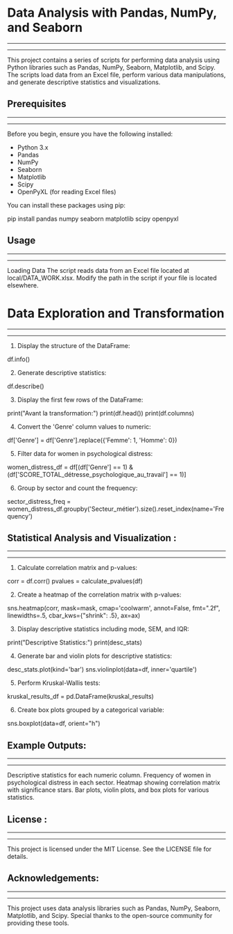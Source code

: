 # Data Analysis with Pandas, NumPy, and Seaborn
--------------------------------------------------------------------------------------------------------------------------------------------
--------------------------------------------------------------------------------------------------------------------------------------------
This project contains a series of scripts for performing data analysis using Python libraries such as Pandas, NumPy, Seaborn, Matplotlib, and Scipy. The scripts load data from an Excel file, perform various data manipulations, and generate descriptive statistics and visualizations.

## Prerequisites
--------------------------------------------------------------------------------------------------------------------------------------------
--------------------------------------------------------------------------------------------------------------------------------------------
Before you begin, ensure you have the following installed:

- Python 3.x
- Pandas
- NumPy
- Seaborn
- Matplotlib
- Scipy
- OpenPyXL (for reading Excel files)

You can install these packages using pip:


pip install pandas numpy seaborn matplotlib scipy openpyxl


## Usage 
--------------------------------------------------------------------------------------------------------------------------------------------
--------------------------------------------------------------------------------------------------------------------------------------------

Loading Data
The script reads data from an Excel file located at local/DATA_WORK.xlsx. Modify the path in the script if your file is located elsewhere.

# Data Exploration and Transformation
--------------------------------------------------------------------------------------------------------------------------------------------
--------------------------------------------------------------------------------------------------------------------------------------------
1. Display the structure of the DataFrame:


df.info()


2. Generate descriptive statistics:


df.describe()


3. Display the first few rows of the DataFrame:


print("Avant la transformation:")
print(df.head())
print(df.columns)


4. Convert the 'Genre' column values to numeric:


df['Genre'] = df['Genre'].replace({'Femme': 1, 'Homme': 0})


5. Filter data for women in psychological distress:


women_distress_df = df[(df['Genre'] == 1) & (df['SCORE_TOTAL_détresse_psychologique_au_travail'] == 1)]


6. Group by sector and count the frequency:


sector_distress_freq = women_distress_df.groupby('Secteur_métier').size().reset_index(name='Frequency')


## Statistical Analysis and Visualization :
--------------------------------------------------------------------------------------------------------------------------------------------
--------------------------------------------------------------------------------------------------------------------------------------------

1. Calculate correlation matrix and p-values:


corr = df.corr()
pvalues = calculate_pvalues(df)


2. Create a heatmap of the correlation matrix with p-values:


sns.heatmap(corr, mask=mask, cmap='coolwarm', annot=False, fmt=".2f", linewidths=.5, cbar_kws={"shrink": .5}, ax=ax)


3. Display descriptive statistics including mode, SEM, and IQR:


print("Descriptive Statistics:")
print(desc_stats)


4. Generate bar and violin plots for descriptive statistics:


desc_stats.plot(kind='bar')
sns.violinplot(data=df, inner='quartile')


5. Perform Kruskal-Wallis tests:


kruskal_results_df = pd.DataFrame(kruskal_results)


6. Create box plots grouped by a categorical variable:


sns.boxplot(data=df, orient="h")


## Example Outputs:
--------------------------------------------------------------------------------------------------------------------------------------------
--------------------------------------------------------------------------------------------------------------------------------------------
Descriptive statistics for each numeric column.
Frequency of women in psychological distress in each sector.
Heatmap showing correlation matrix with significance stars.
Bar plots, violin plots, and box plots for various statistics.

## License :
--------------------------------------------------------------------------------------------------------------------------------------------
--------------------------------------------------------------------------------------------------------------------------------------------
This project is licensed under the MIT License. See the LICENSE file for details.

## Acknowledgements:
--------------------------------------------------------------------------------------------------------------------------------------------
--------------------------------------------------------------------------------------------------------------------------------------------
This project uses data analysis libraries such as Pandas, NumPy, Seaborn, Matplotlib, and Scipy. Special thanks to the open-source community for providing these tools.
